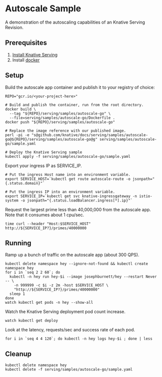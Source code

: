 # Autoscale Sample

A demonstration of the autoscaling capabilities of an Knative Serving Revision.

## Prerequisites

1. [Install Knative Serving](https://github.com/knative/docs/blob/master/install/README.md)
1. Install [docker](https://www.docker.com/)

## Setup

Build the autoscale app container and publish it to your registry of choice:

```shell
REPO="gcr.io/<your-project-here>"

# Build and publish the container, run from the root directory.
docker build \
  --tag "${REPO}/serving/samples/autoscale-go" \
  --file=serving/samples/autoscale-go/Dockerfile .
docker push "${REPO}/serving/samples/autoscale-go"

# Replace the image reference with our published image.
perl -pi -e "s@github.com/knative/docs/serving/samples/autoscale-go@${REPO}/serving/samples/autoscale-go@g" serving/samples/autoscale-go/sample.yaml

# Deploy the Knative Serving sample
kubectl apply -f serving/samples/autoscale-go/sample.yaml

```

Export your ingress IP as SERVICE_IP.

```shell
# Put the ingress Host name into an environment variable.
export SERVICE_HOST=`kubectl get route autoscale-route -o jsonpath="{.status.domain}"`

# Put the ingress IP into an environment variable.
export SERVICE_IP=`kubectl get svc knative-ingressgateway -n istio-system -o jsonpath="{.status.loadBalancer.ingress[*].ip}"`
```

Request the largest prime less than 40,000,000 from the autoscale app.  Note that it consumes about 1 cpu/sec.

```shell
time curl --header "Host:$SERVICE_HOST" http://${SERVICE_IP?}/primes/40000000
```

## Running

Ramp up a bunch of traffic on the autoscale app (about 300 QPS).

```shell
kubectl delete namespace hey --ignore-not-found && kubectl create namespace hey
for i in `seq 2 2 60`; do
  kubectl -n hey run hey-$i --image josephburnett/hey --restart Never -- \
    -n 999999 -c $i -z 2m -host $SERVICE_HOST \
    "http://${SERVICE_IP?}/primes/40000000"
  sleep 1
done
watch kubectl get pods -n hey --show-all
```

Watch the Knative Serving deployment pod count increase.

```shell
watch kubectl get deploy
```

Look at the latency, requests/sec and success rate of each pod.

```shell
for i in `seq 4 4 120`; do kubectl -n hey logs hey-$i ; done | less
```

## Cleanup

```shell
kubectl delete namespace hey
kubectl delete -f serving/samples/autoscale-go/sample.yaml
```

